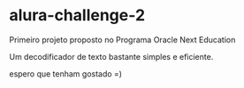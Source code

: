 #  alura-challenge-2
Primeiro projeto proposto no Programa Oracle Next Education

Um decodificador de texto bastante simples e eficiente.

espero que tenham gostado =)
